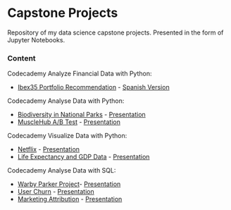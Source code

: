 # Capstone Projects

Repository of my data science capstone projects. Presented in the form of Jupyter Notebooks.

### Content


Codecademy Analyze Financial Data with Python:
- [Ibex35 Portfolio Recommendation](https://github.com/sgarciapuga/capstone_projects/blob/master/Analyze_Financial_Data/Ibex35_Capstone_Project.ipynb) - [Spanish Version](https://github.com/sgarciapuga/capstone_projects/blob/master/Analyze_Financial_Data/Ibex35_Capstone_Project_spanish.ipynb)

Codecademy Analyse Data with Python:
- [Biodiversity in National Parks](https://github.com/sgarciapuga/capstone_projects/blob/master/Analyze_Data_with_Python/biodiversity.ipynb) - [Presentation](https://github.com/sgarciapuga/capstone_projects/blob/master/Analyze_Data_with_Python/Biodiversity.pdf)
- [MuscleHub A/B Test](https://github.com/sgarciapuga/capstone_projects/blob/master/Analyze_Data_with_Python/musclehub.ipynb) - [Presentation](https://github.com/sgarciapuga/capstone_projects/blob/master/Analyze_Data_with_Python/MuscleHub%20AB%20Test.pdf)

Codecademy Visualize Data with Python:
- [Netflix](https://github.com/sgarciapuga/capstone_projects/blob/master/Visualize_Data_with_Python/netflix_visualizations.ipynb) - [Presentation](https://github.com/sgarciapuga/capstone_projects/blob/master/Visualize_Data_with_Python/Netflix.pdf)
- [Life Expectancy and GDP Data](https://github.com/sgarciapuga/capstone_projects/blob/master/Visualize_Data_with_Python/life_expectancy_gdp.ipynb) - [Presentation](https://www.linkedin.com/pulse/life-expectancy-gdp-sergio-garcia-puga)

Codecademy Analyse Data with SQL:

- [Warby Parker Project](https://github.com/sgarciapuga/capstone_projects/blob/master/SQL/Warby_Parker_Project.ipynb)- [Presentation](https://github.com/sgarciapuga/capstone_projects/blob/master/SQL/Warby_Parker_Project.pdf)
- [User Churn](https://github.com/sgarciapuga/capstone_projects/blob/master/SQL/Calculating_Churn_Rates.ipynb) - [Presentation](https://github.com/sgarciapuga/capstone_projects/blob/master/SQL/Codeflix_Churn_Rate.pdf)
- [Marketing Attribution](https://github.com/sgarciapuga/capstone_projects/blob/master/SQL/Marketing_Attribution.ipynb) - [Presentation](https://github.com/sgarciapuga/capstone_projects/blob/master/SQL/Cooltshirts_marketing.pdf)